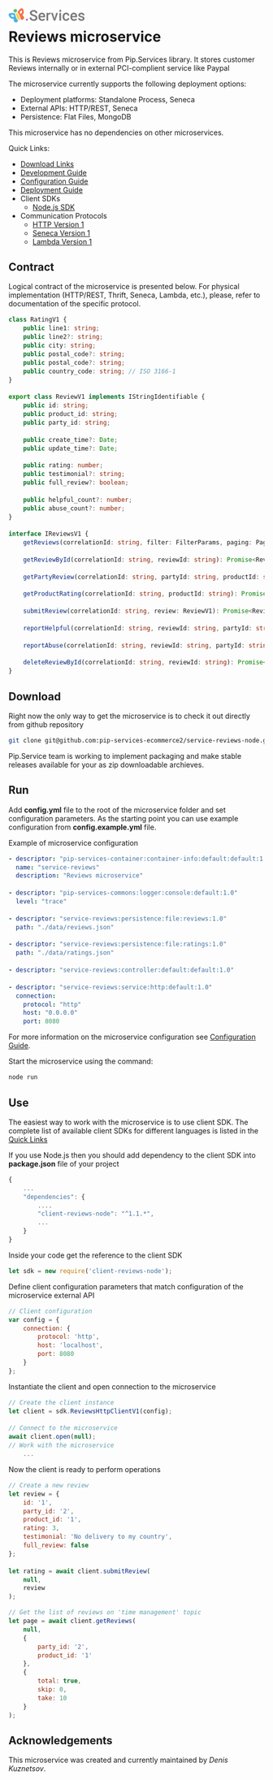 # <img src="https://github.com/pip-services/pip-services/raw/master/design/Logo.png" alt="Pip.Services Logo" style="max-width:30%"> <br/> Reviews microservice

This is Reviews microservice from Pip.Services library. 
It stores customer Reviews internally or in external PCI-complient service like Paypal

The microservice currently supports the following deployment options:
* Deployment platforms: Standalone Process, Seneca
* External APIs: HTTP/REST, Seneca
* Persistence: Flat Files, MongoDB

This microservice has no dependencies on other microservices.

<a name="links"></a> Quick Links:

* [Download Links](doc/Downloads.md)
* [Development Guide](doc/Development.md)
* [Configuration Guide](doc/Configuration.md)
* [Deployment Guide](doc/Deployment.md)
* Client SDKs
  - [Node.js SDK](https://github.com/pip-services-ecommerce2/client-reviews-node)
* Communication Protocols
  - [HTTP Version 1](doc/HttpProtocolV1.md)
  - [Seneca Version 1](doc/SenecaProtocolV1.md)
  - [Lambda Version 1](doc/LambdaProtocolV1.md)

## Contract

Logical contract of the microservice is presented below. For physical implementation (HTTP/REST, Thrift, Seneca, Lambda, etc.),
please, refer to documentation of the specific protocol.

```typescript
class RatingV1 {
    public line1: string;
    public line2?: string;
    public city: string;
    public postal_code?: string;
    public postal_code?: string;
    public country_code: string; // ISO 3166-1
}

export class ReviewV1 implements IStringIdentifiable {
    public id: string;
    public product_id: string;
    public party_id: string;

    public create_time?: Date;
    public update_time?: Date;
    
    public rating: number;
    public testimonial?: string;
    public full_review?: boolean;    
 
    public helpful_count?: number;
    public abuse_count?: number;
}

interface IReviewsV1 {
    getReviews(correlationId: string, filter: FilterParams, paging: PagingParams, sorting: SortParams): Promise<DataPage<ReviewV1>>;

    getReviewById(correlationId: string, reviewId: string): Promise<ReviewV1>;

    getPartyReview(correlationId: string, partyId: string, productId: string): Promise<ReviewV1>;

    getProductRating(correlationId: string, productId: string): Promise<ReviewV1>;
        
    submitReview(correlationId: string, review: ReviewV1): Promise<ReviewV1>;

    reportHelpful(correlationId: string, reviewId: string, partyId: string): Promise<ReviewV1>;

    reportAbuse(correlationId: string, reviewId: string, partyId: string): Promise<ReviewV1>;
            
    deleteReviewById(correlationId: string, reviewId: string): Promise<ReviewV1>;
}
```

## Download

Right now the only way to get the microservice is to check it out directly from github repository
```bash
git clone git@github.com:pip-services-ecommerce2/service-reviews-node.git
```

Pip.Service team is working to implement packaging and make stable releases available for your 
as zip downloadable archieves.

## Run

Add **config.yml** file to the root of the microservice folder and set configuration parameters.
As the starting point you can use example configuration from **config.example.yml** file. 

Example of microservice configuration
```yaml
- descriptor: "pip-services-container:container-info:default:default:1.0"
  name: "service-reviews"
  description: "Reviews microservice"

- descriptor: "pip-services-commons:logger:console:default:1.0"
  level: "trace"

- descriptor: "service-reviews:persistence:file:reviews:1.0"
  path: "./data/reviews.json"

- descriptor: "service-reviews:persistence:file:ratings:1.0"
  path: "./data/ratings.json"

- descriptor: "service-reviews:controller:default:default:1.0"

- descriptor: "service-reviews:service:http:default:1.0"
  connection:
    protocol: "http"
    host: "0.0.0.0"
    port: 8080
```
 
For more information on the microservice configuration see [Configuration Guide](Configuration.md).

Start the microservice using the command:
```bash
node run
```

## Use

The easiest way to work with the microservice is to use client SDK. 
The complete list of available client SDKs for different languages is listed in the [Quick Links](#links)

If you use Node.js then you should add dependency to the client SDK into **package.json** file of your project
```javascript
{
    ...
    "dependencies": {
        ....
        "client-reviews-node": "^1.1.*",
        ...
    }
}
```

Inside your code get the reference to the client SDK
```javascript
let sdk = new require('client-reviews-node');
```

Define client configuration parameters that match configuration of the microservice external API
```javascript
// Client configuration
var config = {
    connection: {
        protocol: 'http',
        host: 'localhost', 
        port: 8080
    }
};
```

Instantiate the client and open connection to the microservice
```javascript
// Create the client instance
let client = sdk.ReviewsHttpClientV1(config);

// Connect to the microservice
await client.open(null);
// Work with the microservice
    ...
```

Now the client is ready to perform operations
```javascript
// Create a new review
let review = {
    id: '1',
    party_id: '2',
    product_id: '1', 
    rating: 3,
    testimonial: 'No delivery to my country',
    full_review: false
};

let rating = await client.submitReview(
    null,
    review
);
```

```javascript
// Get the list of reviews on 'time management' topic
let page = await client.getReviews(
    null,
    {
        party_id: '2',
        product_id: '1'
    },
    {
        total: true,
        skip: 0,
        take: 10
    }
);
```    

## Acknowledgements

This microservice was created and currently maintained by *Denis Kuznetsov*.
